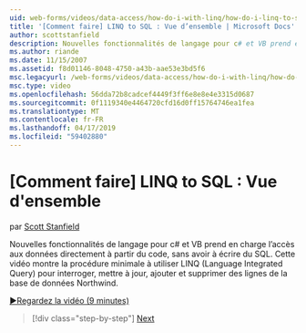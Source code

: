 ```yaml
---
uid: web-forms/videos/data-access/how-do-i-with-linq/how-do-i-linq-to-sql-overview
title: '[Comment faire] LINQ to SQL : Vue d’ensemble | Microsoft Docs'
author: scottstanfield
description: Nouvelles fonctionnalités de langage pour c# et VB prend en charge l’accès aux données directement à partir du code, sans avoir à écrire du SQL. Cette vidéo montre la procédure minimale à utiliser LINQ (Language int...
ms.author: riande
ms.date: 11/15/2007
ms.assetid: f8d01146-8048-4750-a43b-aae53e3bd5f6
msc.legacyurl: /web-forms/videos/data-access/how-do-i-with-linq/how-do-i-linq-to-sql-overview
msc.type: video
ms.openlocfilehash: 56dda72b8cadcef4449f3ff6e8e8e4e3315d0687
ms.sourcegitcommit: 0f1119340e4464720cfd16d0ff15764746ea1fea
ms.translationtype: MT
ms.contentlocale: fr-FR
ms.lasthandoff: 04/17/2019
ms.locfileid: "59402880"
---
```

# <a name="how-do-i-linq-to-sql-overview"></a>[Comment faire] LINQ to SQL : Vue d'ensemble

par [Scott Stanfield](https://github.com/scottstanfield)

Nouvelles fonctionnalités de langage pour c# et VB prend en charge l’accès aux données directement à partir du code, sans avoir à écrire du SQL. Cette vidéo montre la procédure minimale à utiliser LINQ (Language Integrated Query) pour interroger, mettre à jour, ajouter et supprimer des lignes de la base de données Northwind.

[&#9654;Regardez la vidéo (9 minutes)](https://channel9.msdn.com/Blogs/ASP-NET-Site-Videos/how-do-i-linq-to-sql-overview)

> [!div class="step-by-step"]
> [Next](how-do-i-linq-to-sql-data-model.md)
